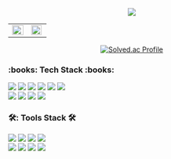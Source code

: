 <div class="container" align="center">
<div class="header">
<img src="https://capsule-render.vercel.app/api?type=waving&color=ADC8FF&height=200&section=header&text=WELCOME&fontSize=90" />
</div>
  
<div align="center">  
<table >
  <tr>
    <td valign="top" width="50%">
      <img src="https://github-readme-stats.vercel.app/api?username=flyforme2016&show_icons=true&theme=tokyonight&count_private=true&hide_border=true" align="left" style="height: 100%" />
    </td>
    <td valign="top" width="50%">
      <img src="https://github-readme-stats.vercel.app/api/top-langs/?username=flyforme2016&hide_border=true&layout=compact" align="left" style="width: 95%" />
    </td>
  </tr>
</table>
</div>

[![Solved.ac Profile](http://mazassumnida.wtf/api/generate_badge?boj=dlsgk2016)](https://solved.ac/dlsgk2016)

</div>
<div class="tech-badge">
  <h3>:books: Tech Stack :books:</h3>
  <img src="https://img.shields.io/badge/JAVA-007396?style=flat&logo=OpenJDK&logoColor=white"/>
  <img src="https://img.shields.io/badge/C++-00599C?style=flat&logo=cplusplus&logoColor=white"/>
  <img src="https://img.shields.io/badge/NodeJs-339933?style=flat&logo=nodedotjs&logoColor=white"/>
  <img src="https://img.shields.io/badge/AWS-232F3E?style=flat&logo=amazonaws&logoColor=white"/>
  <img src="https://img.shields.io/badge/Spring-6DB33F?style=flat&logo=spring&logoColor=white"/>
  <img src="https://img.shields.io/badge/MySQL-4479A1?style=flat&logo=mysql&logoColor=white"/><br>
  <img src="https://img.shields.io/badge/HTML5-E34F26?style=flat&logo=html5&logoColor=white"/>
  <img src="https://img.shields.io/badge/CSS3-1572B6?style=flat&logo=css3&logoColor=white"/>
  <img src="https://img.shields.io/badge/JavaScript-F7DF1E?style=flat&logo=javascript&logoColor=white"/>
  <img src="https://img.shields.io/badge/React-61DAFB?style=flat&logo=react&logoColor=white"/>
  
</div>
  
<div class="tools-badge">
  <h3>🛠: Tools Stack 🛠</h3>
  <img src="https://img.shields.io/badge/Eclipse IDE-525C86?style=flat&logo=eclipseide&logoColor=white"/>
  <img src="https://img.shields.io/badge/Visual Studio-5C2D91?style=flat&logo=visualstudio&logoColor=white"/>
  <img src="https://img.shields.io/badge/Visual Studio Code-007ACC?style=flat&logo=visualstudiocode&logoColor=white"/>
  <img src="https://img.shields.io/badge/Tomcat-F8DC75?style=flat&logo=apachetomcat&logoColor=white"/><br>
  <img src="https://img.shields.io/badge/Android Studio-3DDC84?style=flat&logo=androidstudio&logoColor=white"/>
  <img src="https://img.shields.io/badge/MySQL Workbench-4479A1?style=flat&logo=mysql&logoColor=white"/>
  <img src="https://img.shields.io/badge/Github-181717?style=flat&logo=github&logoColor=white"/>
  <img src="https://img.shields.io/badge/Swagger-85EA2D?style=flat&logo=swagger&logoColor=white"/>
  
  
</div>
  
</div>
